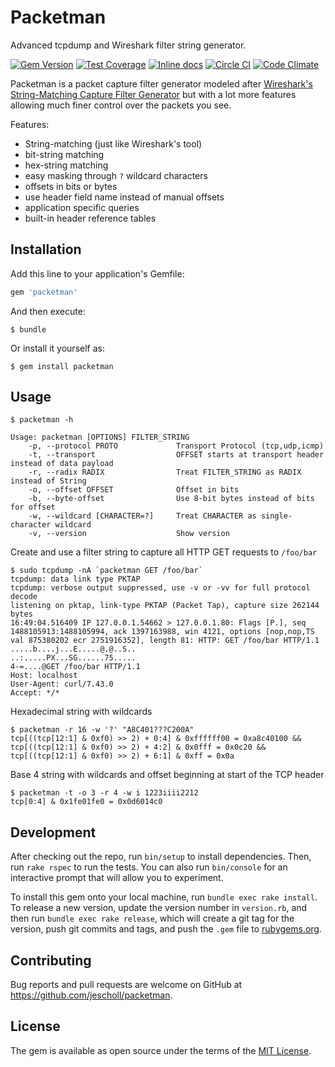 # Packetman

Advanced tcpdump and Wireshark filter string generator.

[![Gem Version](https://badge.fury.io/rb/packetman.svg)](http://badge.fury.io/rb/packetman)
[![Test Coverage](https://codeclimate.com/github/jescholl/packetman/badges/coverage.svg)](https://codeclimate.com/github/jescholl/packetman/coverage)
[![Inline docs](http://inch-ci.org/github/jescholl/packetman.svg?branch=master)](http://inch-ci.org/github/jescholl/packetman)
[![Circle CI](https://circleci.com/gh/jescholl/packetman.svg?style=svg)](https://circleci.com/gh/jescholl/packetman)
[![Code Climate](https://codeclimate.com/github/jescholl/packetman/badges/gpa.svg)](https://codeclimate.com/github/jescholl/packetman)

Packetman is a packet capture filter generator modeled after [Wireshark's String-Matching Capture Filter Generator](https://www.wireshark.org/tools/string-cf.html) but with a lot more features allowing much finer control over the packets you see.

Features:
  * String-matching (just like Wireshark's tool)
  * bit-string matching
  * hex-string matching
  * easy masking through `?` wildcard characters
  * offsets in bits or bytes
  * use header field name instead of manual offsets
  * application specific queries
  * built-in header reference tables

## Installation

Add this line to your application's Gemfile:

```ruby
gem 'packetman'
```

And then execute:

    $ bundle

Or install it yourself as:

    $ gem install packetman

## Usage

    $ packetman -h
    
    Usage: packetman [OPTIONS] FILTER_STRING
        -p, --protocol PROTO             Transport Protocol (tcp,udp,icmp)
        -t, --transport                  OFFSET starts at transport header instead of data payload
        -r, --radix RADIX                Treat FILTER_STRING as RADIX instead of String
        -o, --offset OFFSET              Offset in bits
        -b, --byte-offset                Use 8-bit bytes instead of bits for offset
        -w, --wildcard [CHARACTER=?]     Treat CHARACTER as single-character wildcard
        -v, --version                    Show version

Create and use a filter string to capture all HTTP GET requests to `/foo/bar`

    $ sudo tcpdump -nA `packetman GET /foo/bar`
    tcpdump: data link type PKTAP
    tcpdump: verbose output suppressed, use -v or -vv for full protocol decode
    listening on pktap, link-type PKTAP (Packet Tap), capture size 262144 bytes
    16:49:04.516409 IP 127.0.0.1.54662 > 127.0.0.1.80: Flags [P.], seq 1488105913:1488105994, ack 1397163988, win 4121, options [nop,nop,TS val 875380202 ecr 2751916352], length 81: HTTP: GET /foo/bar HTTP/1.1
    .....b....j...E.....@.@..S..
    ..:.....PX...SG......75.....
    4-=....@GET /foo/bar HTTP/1.1
    Host: localhost
    User-Agent: curl/7.43.0
    Accept: */*

Hexadecimal string with wildcards

    $ packetman -r 16 -w '?' "A8C401???C200A"
    tcp[((tcp[12:1] & 0xf0) >> 2) + 0:4] & 0xffffff00 = 0xa8c40100 && tcp[((tcp[12:1] & 0xf0) >> 2) + 4:2] & 0x0fff = 0x0c20 && tcp[((tcp[12:1] & 0xf0) >> 2) + 6:1] & 0xff = 0x0a

Base 4 string with wildcards and offset beginning at start of the TCP header

    $ packetman -t -o 3 -r 4 -w i 1223iiii2212
    tcp[0:4] & 0x1fe01fe0 = 0x0d6014c0

## Development

After checking out the repo, run `bin/setup` to install dependencies. Then, run `rake rspec` to run the tests. You can also run `bin/console` for an interactive prompt that will allow you to experiment.

To install this gem onto your local machine, run `bundle exec rake install`. To release a new version, update the version number in `version.rb`, and then run `bundle exec rake release`, which will create a git tag for the version, push git commits and tags, and push the `.gem` file to [rubygems.org](https://rubygems.org).

## Contributing

Bug reports and pull requests are welcome on GitHub at https://github.com/jescholl/packetman.


## License

The gem is available as open source under the terms of the [MIT License](http://opensource.org/licenses/MIT).

